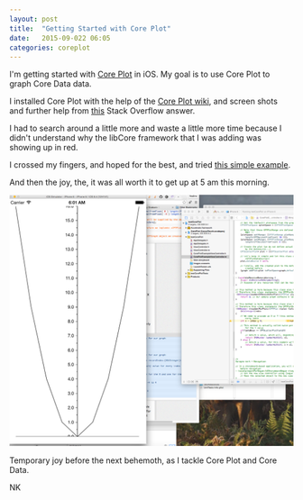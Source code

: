 ```yaml
---
layout: post
title:  "Getting Started with Core Plot"
date:   2015-09-022 06:05
categories: coreplot
---
```


I'm getting started with [Core Plot](https://github.com/core-plot) in iOS. My goal is to use Core Plot to graph Core Data data. 

I installed Core Plot with the help of the [Core Plot wiki](https://github.com/core-plot/core-plot/wiki/Using-Core-Plot-in-an-Application), and screen shots and further help from [this](http://stackoverflow.com/questions/28236419/ios-coreplot-how-to-install) Stack Overflow answer. 

I had to search around a little more and waste a little more time because I didn't understand why the libCore framework that I was adding was showing up in red. 

I crossed my fingers, and hoped for the best, and tried [this simple example](http://www.mobdevel.com/?p=96). 

And then the joy, the, it was all worth it to get up at 5 am this morning. 

![alt text](../images/coreplotchart.png)

Temporary joy before the next behemoth, as I tackle Core Plot and Core Data. 

NK



















